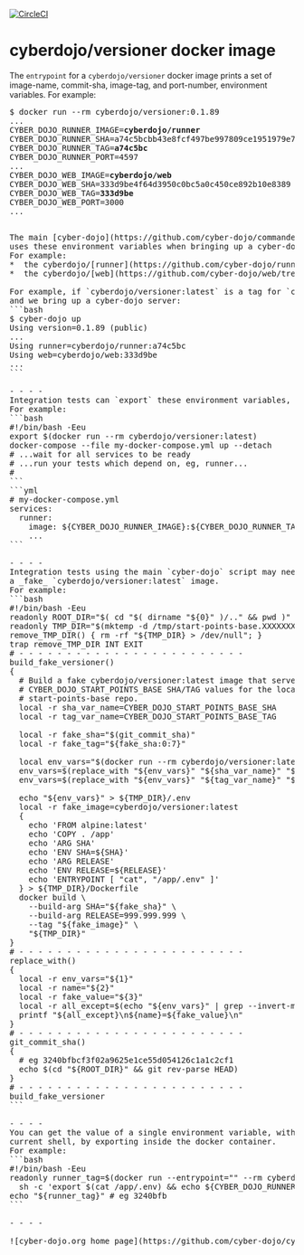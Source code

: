 [![CircleCI](https://circleci.com/gh/cyber-dojo/versioner.svg?style=svg)](https://circleci.com/gh/cyber-dojo/versioner)

# cyberdojo/versioner docker image

The `entrypoint` for a `cyberdojo/versioner` docker image prints a set of
image-name, commit-sha, image-tag, and port-number, environment variables.
For example:
<pre>
$ docker run --rm cyberdojo/versioner:0.1.89
...
CYBER_DOJO_RUNNER_IMAGE=<b>cyberdojo/runner</b>
CYBER_DOJO_RUNNER_SHA=a74c5bcbb43e8fcf497be997809ce1951979e7a0
CYBER_DOJO_RUNNER_TAG=<b>a74c5bc</b>
CYBER_DOJO_RUNNER_PORT=4597
...
CYBER_DOJO_WEB_IMAGE=<b>cyberdojo/web</b>
CYBER_DOJO_WEB_SHA=333d9be4f64d3950c0bc5a0c450ce892b10e8389
CYBER_DOJO_WEB_TAG=<b>333d9be</b>
CYBER_DOJO_WEB_PORT=3000
...
<pre>

The main [cyber-dojo](https://github.com/cyber-dojo/commander/blob/master/cyber-dojo) bash script
uses these environment variables when bringing up a cyber-dojo server.
For example:
*  the cyberdojo/[runner](https://github.com/cyber-dojo/runner/tree/a74c5bcbb43e8fcf497be997809ce1951979e7a0) image with the tag `a74c5bc`
*  the cyberdojo/[web](https://github.com/cyber-dojo/web/tree/333d9be4f64d3950c0bc5a0c450ce892b10e8389) image with the tag `05e89ee`

For example, if `cyberdojo/versioner:latest` is a tag for `cyberdojo/versioner:0.1.89`,
and we bring up a cyber-dojo server:
```bash
$ cyber-dojo up
Using version=0.1.89 (public)
...
Using runner=cyberdojo/runner:a74c5bc
Using web=cyberdojo/web:333d9be
...
```

- - - -
Integration tests can `export` these environment variables, and use them in a docker-compose.yml file.
For example:
```bash
#!/bin/bash -Eeu
export $(docker run --rm cyberdojo/versioner:latest)
docker-compose --file my-docker-compose.yml up --detach
# ...wait for all services to be ready
# ...run your tests which depend on, eg, runner...
#
```
```yml
# my-docker-compose.yml
services:
  runner:
    image: ${CYBER_DOJO_RUNNER_IMAGE}:${CYBER_DOJO_RUNNER_TAG}
    ...
```

- - - -
Integration tests using the main `cyber-dojo` script may need to build
a _fake_ `cyberdojo/versioner:latest` image.
For example:
```bash
#!/bin/bash -Eeu
readonly ROOT_DIR="$( cd "$( dirname "${0}" )/.." && pwd )"
readonly TMP_DIR="$(mktemp -d /tmp/start-points-base.XXXXXXX)"
remove_TMP_DIR() { rm -rf "${TMP_DIR} > /dev/null"; }
trap remove_TMP_DIR INT EXIT
# - - - - - - - - - - - - - - - - - - - - - - - -
build_fake_versioner()
{
  # Build a fake cyberdojo/versioner:latest image that serves
  # CYBER_DOJO_START_POINTS_BASE SHA/TAG values for the local
  # start-points-base repo.
  local -r sha_var_name=CYBER_DOJO_START_POINTS_BASE_SHA
  local -r tag_var_name=CYBER_DOJO_START_POINTS_BASE_TAG

  local -r fake_sha="$(git_commit_sha)"
  local -r fake_tag="${fake_sha:0:7}"

  local env_vars="$(docker run --rm cyberdojo/versioner:latest)"
  env_vars=$(replace_with "${env_vars}" "${sha_var_name}" "${fake_sha}")
  env_vars=$(replace_with "${env_vars}" "${tag_var_name}" "${fake_tag}")

  echo "${env_vars}" > ${TMP_DIR}/.env
  local -r fake_image=cyberdojo/versioner:latest
  {
    echo 'FROM alpine:latest'
    echo 'COPY . /app'
    echo 'ARG SHA'
    echo 'ENV SHA=${SHA}'
    echo 'ARG RELEASE'
    echo 'ENV RELEASE=${RELEASE}'
    echo 'ENTRYPOINT [ "cat", "/app/.env" ]'
  } > ${TMP_DIR}/Dockerfile
  docker build \
    --build-arg SHA="${fake_sha}" \
    --build-arg RELEASE=999.999.999 \
    --tag "${fake_image}" \
    "${TMP_DIR}"
}
# - - - - - - - - - - - - - - - - - - - - - - - -
replace_with()
{
  local -r env_vars="${1}"
  local -r name="${2}"
  local -r fake_value="${3}"
  local -r all_except=$(echo "${env_vars}" | grep --invert-match "${name}")
  printf "${all_except}\n${name}=${fake_value}\n"
}
# - - - - - - - - - - - - - - - - - - - - - - - -  
git_commit_sha()
{
  # eg 3240bfbcf3f02a9625e1ce55d054126c1a1c2cf1
  echo $(cd "${ROOT_DIR}" && git rev-parse HEAD)
}
# - - - - - - - - - - - - - - - - - - - - - - - -  
build_fake_versioner
```

- - - -
You can get the value of a single environment variable, without exporting to the
current shell, by exporting inside the docker container.
For example:
```bash
#!/bin/bash -Eeu
readonly runner_tag=$(docker run --entrypoint="" --rm cyberdojo/versioner:latest \
  sh -c 'export $(cat /app/.env) && echo ${CYBER_DOJO_RUNNER_TAG}')
echo "${runner_tag}" # eg 3240bfb  
```

- - - -

![cyber-dojo.org home page](https://github.com/cyber-dojo/cyber-dojo/blob/master/shared/home_page_snapshot.png)
